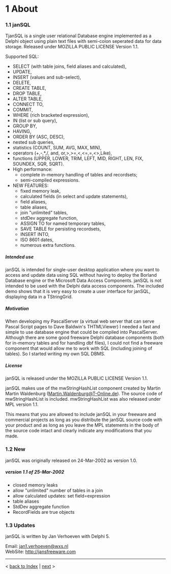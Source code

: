 # 1 About

### 1.1 janSQL

TjanSQL is a single user relational Database engine implemented as a Delphi object using plain text files with semi-colon seperated data for data storage. Released under MOZILLA PUBLIC LICENSE Version 1.1. 

Supported SQL: 
- SELECT (with table joins, field aliases and calculated), 
- UPDATE, 
- INSERT (values and sub-select), 
- DELETE, 
- CREATE TABLE, 
- DROP TABLE, 
- ALTER TABLE, 
- CONNECT TO, 
- COMMIT, 
- WHERE (rich bracketed expression), 
- IN (list or sub query), 
- GROUP BY, 
- HAVING, 
- ORDER BY (ASC, DESC), 
- nested sub queries, 
- statistics (COUNT, SUM, AVG, MAX, MIN), 
- operators (+,-,*,/, and, or,>,>=,<,<=,=,<>,Like), 
- functions (UPPER, LOWER, TRIM, LEFT, MID, RIGHT, LEN, FIX, SOUNDEX, SQR, SQRT). 
- High performance: 
  - complete in-memory handling of tables and recordsets; 
  - semi-compiled expressions. 
- NEW FEATURES: 
  - fixed memory leak, 
  - calculated fields (in select and update statements), 
  - field aliases, 
  - table aliases, 
  - join "unlimited" tables, 
  - stdDev aggregate function, 
  - ASSIGN TO for named temporary tables, 
  - SAVE TABLE for persisting recordsets, 
  - INSERT INTO, 
  - ISO 8601 dates, 
  - numerous extra functions.

##### Intended use

janSQL is intended for single-user desktop application where you want to access and update data using SQL without having to deploy the Borland Database engine or the Microsoft Data Access Components. janSQL is not intended to be used with the Delphi data access components. The included demo shows that it is very easy to create a user interface for janSQL, displaying data in a TStringGrid.

##### Motivation

When developing my PascalServer (a virtual web server that can serve Pascal Script pages to Dave Baldwin's THTMLViewer) I needed a fast and simple to use database engine that could be compiled into PascalServer. Although there are some good freeware Delphi database components (both for in-memory tables and for handling dbf files), I could not find a freeware component that would allow me to work with SQL (including joining of tables). So I started writing my own SQL DBMS.

##### License

janSQL is released under the MOZILLA PUBLIC LICENSE Version 1.1.

janSQL makes use of the mwStringHashList component created by Martin Martin Waldenburg (Martin.Waldenburg@T-Online.de). The source code of mwStringHashList is included. mwStringHashList was also released under MPL version 1.1.

This means that you are allowed to include janSQL in your freeware and commercial projects as long as you distribute the janSQL source code with your product and as long as you leave the MPL statements in the body of the source code intact and clearly indicate any modifications that you made.

### 1.2 New

janSQL was originally released on 24-Mar-2002 as version 1.0.

##### version 1.1 of 25-Mar-2002

- closed memory leaks
- allow "unlimited" number of tables in a join
- allow calculated updates: set field=expression
- table aliases
- StdDev aggregate function
- RecordFields are true objects

### 1.3 Updates

janSQL is written by Jan Verhoeven with Delphi 5.

Email: jan1.verhoeven@wxs.nl    
WebSite: http://jansfreeware.com

-----
< [back to Index](index.md) | [next](2_programming.md) >
